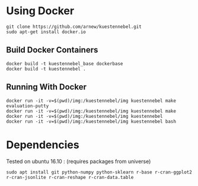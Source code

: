 
Using Docker
============

    git clone https://github.com/arnew/kuestennebel.git
    sudo apt-get install docker.io

Build Docker Containers
-----------------------

    docker build -t kuestennebel_base dockerbase
    docker build -t kuestennebel .


Running With Docker
-------------------

    docker run -it -v=$(pwd)/img:/kuestennebel/img kuestennebel make evaluation-putty
    docker run -it -v=$(pwd)/img:/kuestennebel/img kuestennebel make
    docker run -it -v=$(pwd)/img:/kuestennebel/img kuestennebel 
    docker run -it -v=$(pwd)/img:/kuestennebel/img kuestennebel bash
	

Dependencies
============

Tested on ubuntu 16.10 :
(requires packages from universe)

    sudo apt install git python-numpy python-sklearn r-base r-cran-ggplot2 r-cran-jsonlite r-cran-reshape r-cran-data.table


